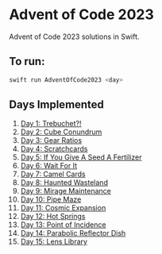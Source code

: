 # Advent of Code 2023

Advent of Code 2023 solutions in Swift.

## To run:
```bash
swift run AdventOfCode2023 <day>
```
## Days Implemented

1. [Day 1: Trebuchet?!](https://adventofcode.com/2023/day/1)
2. [Day 2: Cube Conundrum](https://adventofcode.com/2023/day/2)
3. [Day 3: Gear Ratios](https://adventofcode.com/2023/day/3)
4. [Day 4: Scratchcards](https://adventofcode.com/2023/day/4)
5. [Day 5: If You Give A Seed A Fertilizer](https://adventofcode.com/2023/day/5)
6. [Day 6: Wait For It](https://adventofcode.com/2023/day/6)
7. [Day 7: Camel Cards](https://adventofcode.com/2023/day/7)
8. [Day 8: Haunted Wasteland](https://adventofcode.com/2023/day/8)
9. [Day 9: Mirage Maintenance](https://adventofcode.com/2023/day/9)
10. [Day 10: Pipe Maze](https://adventofcode.com/2023/day/10)
11. [Day 11: Cosmic Expansion](https://adventofcode.com/2023/day/11)
12. [Day 12: Hot Springs](https://adventofcode.com/2023/day/12)
13. [Day 13: Point of Incidence](https://adventofcode.com/2023/day/13)
14. [Day 14: Parabolic Reflector Dish](https://adventofcode.com/2023/day/14)
15. [Day 15: Lens Library](https://adventofcode.com/2023/day/15)
